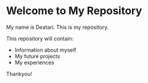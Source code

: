 # Welcome to My Repository

My name is Deatari. This is my repository.

This repository will contain:
- Information about myself
- My future projects
- My experiences

Thankyou!